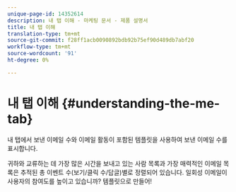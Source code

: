 ```yaml
---
unique-page-id: 14352614
description: 내 탭 이해 - 마케팅 문서 - 제품 설명서
title: 내 탭 이해
translation-type: tm+mt
source-git-commit: f28ff1acb0090892bdb92b75ef90d489db7abf20
workflow-type: tm+mt
source-wordcount: '91'
ht-degree: 0%

---
```



# 내 탭 이해 {#understanding-the-me-tab}

내 탭에서 보낸 이메일 수와 이메일 활동이 포함된 템플릿을 사용하여 보낸 이메일 수를 표시합니다.

귀하와 교류하는 데 가장 많은 시간을 보내고 있는 사람 목록과 가장 매력적인 이메일 목록은 추적된 총 이벤트 수(보기/클릭 수/답글)별로 정렬되어 있습니다. 일회성 이메일이 사용자의 참여도를 높이고 있습니까? 템플릿으로 만들어!

